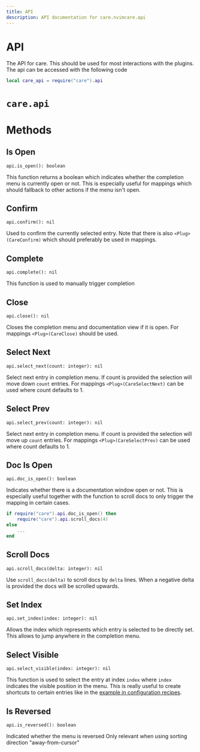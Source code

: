 ```yaml
---
title: API
description: API documentation for care.nvimcare.api
---
```


# API

The API for care. This should be used for most interactions with the plugins.
The api can be accessed with the following code

```lua
local care_api = require("care").api
```
# `care.api`

# Methods

## Is Open
`api.is_open(): boolean`

This function returns a boolean which indicates whether the
completion menu is currently open or not. This is especially useful for mappings
which should fallback to other actions if the menu isn't open.

## Confirm
`api.confirm(): nil`

Used to confirm the currently selected entry. Note that
there is also `<Plug>(CareConfirm)` which should preferably be used in mappings.

## Complete
`api.complete(): nil`

This function is used to manually trigger completion

## Close
`api.close(): nil`

Closes the completion menu and documentation view if it is open.
For mappings `<Plug>(CareClose)` should be used.

## Select Next
`api.select_next(count: integer): nil`

Select next entry in completion menu. If count is provided the selection
will move down `count` entries.
For mappings `<Plug>(CareSelectNext)` can be used where count defaults to 1.

## Select Prev
`api.select_prev(count: integer): nil`

Select next entry in completion menu. If count is provided the selection
will move up `count` entries.
For mappings `<Plug>(CareSelectPrev)` can be used where count defaults to 1.

## Doc Is Open
`api.doc_is_open(): boolean`

Indicates whether there is a documentation window open or not.
This is especially useful together with the
function to scroll docs to only trigger the mapping in certain cases.
```lua
if require("care").api.doc_is_open() then
    require("care").api.scroll_docs(4)
else
    ...
end
```

## Scroll Docs
`api.scroll_docs(delta: integer): nil`

Use `scroll_docs(delta)` to scroll docs by `delta` lines. When a negative
delta is provided the docs will be scrolled upwards.

## Set Index
`api.set_index(index: integer): nil`

Allows the index which represents which entry is selected to be directly set.
This allows to jump anywhere in the completion menu.

## Select Visible
`api.select_visible(index: integer): nil`

This function is used to select the entry at index `index` where `index`
indicates the visible position in the menu.
This is really useful to create shortcuts to certain entries like in the
[example in configuration recipes](/configuration_recipes#labels-and-shortcuts).

## Is Reversed
`api.is_reversed(): boolean`

Indicated whether the menu is reversed
Only relevant when using sorting direction "away-from-cursor"